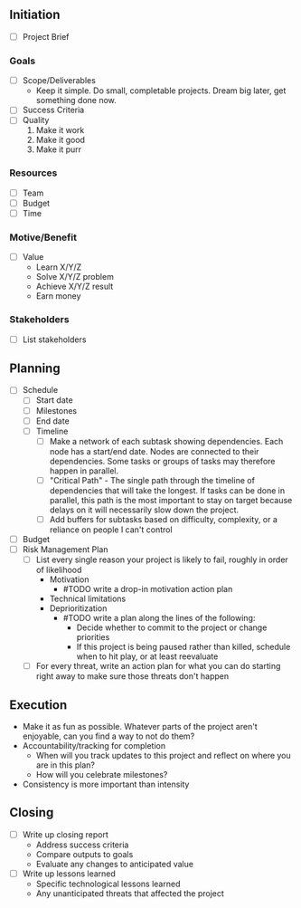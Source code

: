 ## Initiation

- [ ] Project Brief
### Goals
- [ ] Scope/Deliverables
	- Keep it simple. Do small, completable projects. Dream big later, get something done now.
- [ ] Success Criteria
- [ ] Quality
	1. Make it work
	2. Make it good
	3. Make it purr
### Resources
- [ ] Team
- [ ] Budget
- [ ] Time
### Motive/Benefit
- [ ] Value
	- Learn X/Y/Z
	- Solve X/Y/Z problem
	- Achieve X/Y/Z result
	- Earn money
### Stakeholders
- [ ] List stakeholders

## Planning

- [ ] Schedule
	- [ ] Start date
	- [ ] Milestones
	- [ ] End date
	- [ ] Timeline
		- [ ] Make a network of each subtask showing dependencies. Each node has a start/end date. Nodes are connected to their dependencies. Some tasks or groups of tasks may therefore happen in parallel.
		- [ ] "Critical Path" - The single path through the timeline of dependencies that will take the longest. If tasks can be done in parallel, this path is the most important to stay on target because delays on it will necessarily slow down the project.
		- [ ] Add buffers for subtasks based on difficulty, complexity, or a reliance on people I can't control
- [ ] Budget
- [ ] Risk Management Plan
	- [ ] List every single reason your project is likely to fail, roughly in order of likelihood
		- Motivation
			- #TODO write a drop-in motivation action plan
		- Technical limitations
		- Deprioritization
			- #TODO write a plan along the lines of the following:
				- Decide whether to commit to the project or change priorities
				- If this project is being paused rather than killed, schedule when to hit play, or at least reevaluate
	- [ ] For every threat, write an action plan for what you can do starting right away to make sure those threats don't happen

## Execution

- Make it as fun as possible. Whatever parts of the project aren't enjoyable, can you find a way to not do them?
- Accountability/tracking for completion
	- When will you track updates to this project and reflect on where you are in this plan?
	- How will you celebrate milestones?
- Consistency is more important than intensity

## Closing

- [ ] Write up closing report
	- Address success criteria
	- Compare outputs to goals
	- Evaluate any changes to anticipated value
- [ ] Write up lessons learned
	- Specific technological lessons learned
	- Any unanticipated threats that affected the project